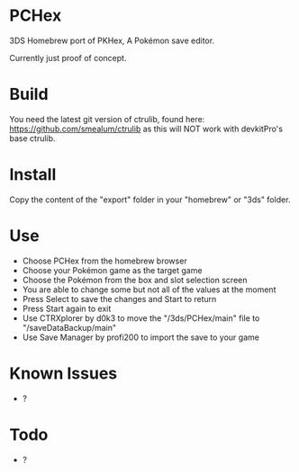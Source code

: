 # PCHex
3DS Homebrew port of PKHex, A Pokémon save editor.

Currently just proof of concept.

# Build
You need the latest git version of ctrulib, found here: https://github.com/smealum/ctrulib
as this will NOT work with devkitPro's base ctrulib.

# Install
Copy the content of the "export" folder in your "homebrew" or "3ds" folder.

# Use
* Choose PCHex from the homebrew browser
* Choose your Pokémon game as the target game
* Choose the Pokémon from the box and slot selection screen
* You are able to change some but not all of the values at the moment
* Press Select to save the changes and Start to return
* Press Start again to exit
* Use CTRXplorer by d0k3 to move the "/3ds/PCHex/main" file to "/saveDataBackup/main"
* Use Save Manager by profi200 to import the save to your game

# Known Issues

* ?

# Todo

* ?
